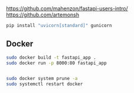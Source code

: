 
https://github.com/mahenzon/fastapi-users-intro/
https://github.com/artemonsh


```bash
pip install "uvicorn[standard]" gunicorn

```


## Docker

```bash
sudo docker build -t fastapi_app .
sudo docker run -p 8000:80 fastapi_app


sudo docker system prune -a
sudo systemctl restart docker


```